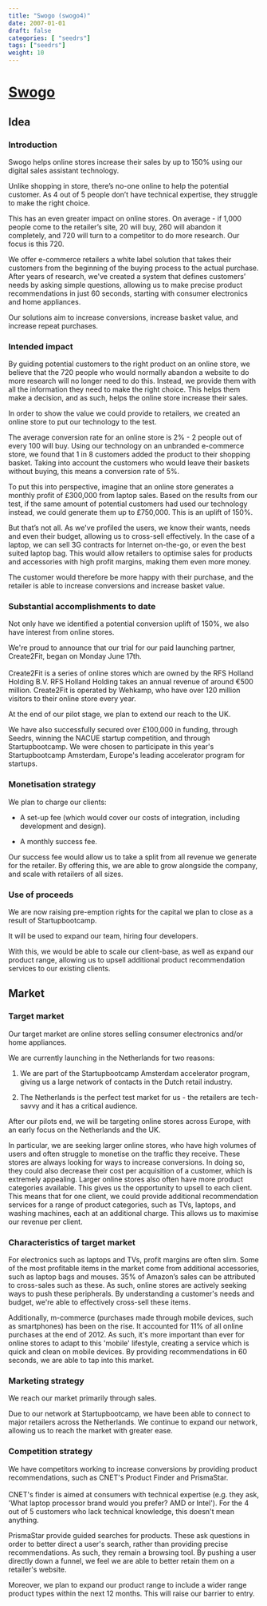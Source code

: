```yaml
---
title: "Swogo (swogo4)"
date: 2007-01-01
draft: false
categories: [ "seedrs"]
tags: ["seedrs"]
weight: 10
---
```


# [Swogo](https://www.seedrs.com/swogo4)

## Idea

### Introduction

Swogo helps online stores increase their sales by up to 150% using our digital sales assistant technology.

Unlike shopping in store, there’s no-one online to help the potential customer. As 4 out of 5 people don’t have technical expertise, they struggle to make the right choice.

This has an even greater impact on online stores. On average - if 1,000 people come to the retailer’s site, 20 will buy, 260 will abandon it completely, and 720 will turn to a competitor to do more research. Our focus is this 720.

We offer e-commerce retailers a white label solution that takes their customers from the beginning of the buying process to the actual purchase. After years of research, we've created a system that defines customers’ needs by asking simple questions, allowing us to make precise product recommendations in just 60 seconds, starting with consumer electronics and home appliances.

Our solutions aim to increase conversions, increase basket value, and increase repeat purchases.

### Intended impact

By guiding potential customers to the right product on an online store, we believe that the 720 people who would normally abandon a website to do more research will no longer need to do this. Instead, we provide them with all the information they need to make the right choice. This helps them make a decision, and as such, helps the online store increase their sales.

In order to show the value we could provide to retailers, we created an online store to put our technology to the test.

The average conversion rate for an online store is 2% - 2 people out of every 100 will buy. Using our technology on an unbranded e-commerce store, we found that 1 in 8 customers added the product to their shopping basket. Taking into account the customers who would leave their baskets without buying, this means a conversion rate of 5%.

To put this into perspective, imagine that an online store generates a monthly profit of £300,000 from laptop sales. Based on the results from our test, if the same amount of potential customers had used our technology instead, we could generate them up to £750,000. This is an uplift of 150%.

But that’s not all. As we've profiled the users, we know their wants, needs and even their budget, allowing us to cross-sell effectively. In the case of a laptop, we can sell 3G contracts for Internet on-the-go, or even the best suited laptop bag. This would allow retailers to optimise sales for products and accessories with high profit margins, making them even more money.

The customer would therefore be more happy with their purchase, and the retailer is able to increase conversions and increase basket value.

### Substantial accomplishments to date

Not only have we identified a potential conversion uplift of 150%, we also have interest from online stores.

We're proud to announce that our trial for our paid launching partner, Create2Fit, began on Monday June 17th. <br> <br>Create2Fit is a series of online stores which are owned by the RFS Holland Holding B.V. RFS Holland Holding takes an annual revenue of around €500 million. Create2Fit is operated by Wehkamp, who have over 120 million visitors to their online store every year.

At the end of our pilot stage, we plan to extend our reach to the UK.

We have also successfully secured over £100,000 in funding, through Seedrs, winning the NACUE startup competition, and through Startupbootcamp. We were chosen to participate in this year's Startupbootcamp Amsterdam, Europe's leading accelerator program for startups.

### Monetisation strategy

We plan to charge our clients:

- A set-up fee (which would cover our costs of integration, including development and design).

- A monthly success fee.

Our success fee would allow us to take a split from all revenue we generate for the retailer. By offering this, we are able to grow alongside the company, and scale with retailers of all sizes.

### Use of proceeds

We are now raising pre-emption rights for the capital we plan to close as a result of Startupbootcamp.

It will be used to expand our team, hiring four developers.

With this, we would be able to scale our client-base, as well as expand our product range, allowing us to upsell additional product recommendation services to our existing clients.

## Market

### Target market

Our target market are online stores selling consumer electronics and/or home appliances.

We are currently launching in the Netherlands for two reasons:

1) We are part of the Startupbootcamp Amsterdam accelerator program, giving us a large network of contacts in the Dutch retail industry.

2) The Netherlands is the perfect test market for us - the retailers are tech-savvy and it has a critical audience.

After our pilots end, we will be targeting online stores across Europe, with an early focus on the Netherlands and the UK.

In particular, we are seeking larger online stores, who have high volumes of users and often struggle to monetise on the traffic they receive. These stores are always looking for ways to increase conversions. In doing so, they could also decrease their cost per acquisition of a customer, which is extremely appealing. Larger online stores also often have more product categories available. This gives us the opportunity to upsell to each client. This means that for one client, we could provide additional recommendation services for a range of product categories, such as TVs, laptops, and washing machines, each at an additional charge. This allows us to maximise our revenue per client.

### Characteristics of target market

For electronics such as laptops and TVs, profit margins are often slim. Some of the most profitable items in the market come from additional accessories, such as laptop bags and mouses. 35% of Amazon’s sales can be attributed to cross-sales such as these. As such, online stores are actively seeking ways to push these peripherals. By understanding a customer's needs and budget, we're able to effectively cross-sell these items.

Additionally, m-commerce (purchases made through mobile devices, such as smartphones) has been on the rise. It accounted for 11% of all online purchases at the end of 2012. As such, it's more important than ever for online stores to adapt to this 'mobile' lifestyle, creating a service which is quick and clean on mobile devices. By providing recommendations in 60 seconds, we are able to tap into this market.

### Marketing strategy

We reach our market primarily through sales.

Due to our network at Startupbootcamp, we have been able to connect to major retailers across the Netherlands. We continue to expand our network, allowing us to reach the market with greater ease.

### Competition strategy

We have competitors working to increase conversions by providing product recommendations, such as CNET's Product Finder and PrismaStar. <br> <br>CNET's finder is aimed at consumers with technical expertise (e.g. they ask, 'What laptop processor brand would you prefer? AMD or Intel'). For the 4 out of 5 customers who lack technical knowledge, this doesn't mean anything.

PrismaStar provide guided searches for products. These ask questions in order to better direct a user's search, rather than providing precise recommendations. As such, they remain a browsing tool. By pushing a user directly down a funnel, we feel we are able to better retain them on a retailer's website.

Moreover, we plan to expand our product range to include a wider range product types within the next 12 months. This will raise our barrier to entry.

